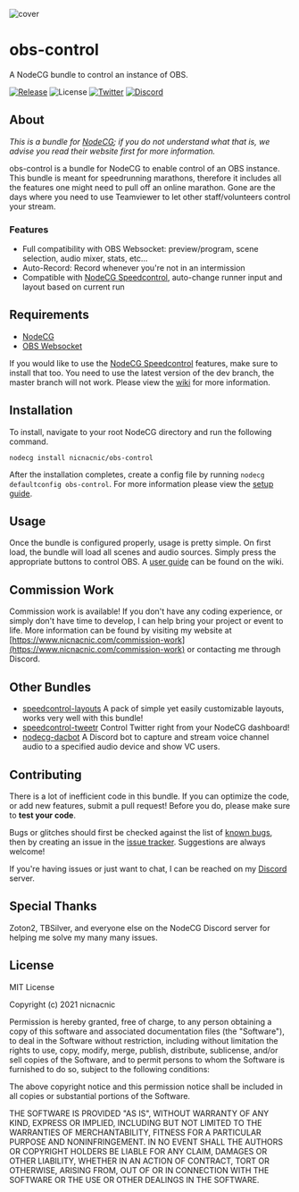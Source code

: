 ![cover](https://user-images.githubusercontent.com/39160563/114103620-75df8a80-9897-11eb-8889-0d6c9fcab604.PNG)
# obs-control
A  NodeCG bundle to control an instance of OBS. 

[![Release](https://img.shields.io/github/v/release/nicnacnic/obs-control?label=Release)](https://github.com/nicnacnic/speedcontrol-layouts/releases)
![License](https://img.shields.io/github/license/nicnacnic/obs-control?label=License)
[![Twitter](https://img.shields.io/twitter/follow/nicnacnic11?style=social)](https://twitter.com/nicnacnic11)
[![Discord](https://img.shields.io/badge/-Join%20the%20Discord!-brightgreen?label=&logo=discord&logoColor=ffffff&color=7389D8&labelColor=6A7EC2)](https://discord.gg/A34Qpfe)

## About
*This is a bundle for [NodeCG](https://github.com/nodecg/nodecg); if you do not understand what that is, we advise you read their website first for more information.*

obs-control is a bundle for NodeCG to enable control of an OBS instance. This bundle is meant for speedrunning marathons, therefore it includes all the features one might need to pull off an online marathon. Gone are the days where you need to use Teamviewer to let other staff/volunteers control your stream.

### Features
- Full compatibility with OBS Websocket: preview/program, scene selection, audio mixer, stats, etc...
- Auto-Record: Record whenever you're not in an intermission
- Compatible with [NodeCG Speedcontrol](https://github.com/speedcontrol/nodecg-speedcontrol), auto-change runner input and layout based on current run

## Requirements
- [NodeCG](https://github.com/nodecg/nodecg)
- [OBS Websocket](https://github.com/Palakis/obs-websocket)

If you would like to use the [NodeCG Speedcontrol](https://github.com/speedcontrol/nodecg-speedcontrol) features, make sure to install that too. You need to use the latest version of the dev branch, the master branch will not work. Please view the [wiki](https://github.com/nicnacnic/obs-control/wiki) for more information.

## Installation
To install, navigate to your root NodeCG directory and run the following command.

```nodecg install nicnacnic/obs-control```

After the installation completes, create a config file by running `nodecg defaultconfig obs-control`. For more information please view the [setup guide](https://github.com/nicnacnic/obs-control/wiki/Setup-Guide).

## Usage
Once the bundle is configured properly, usage is pretty simple. On first load, the bundle will load all scenes and audio sources. Simply press the appropriate buttons to control OBS. A [user guide](https://github.com/nicnacnic/obs-control/wiki/User-Guide) can be found on the wiki.

## Commission Work
Commission work is available! If you don't have any coding experience, or simply don't have time to develop, I can help bring your project or event to life. More information can be found by visiting my website at [https://www.nicnacnic.com/commission-work](https://www.nicnacnic.com/commission-work) or contacting me through Discord.

## Other Bundles
- [speedcontrol-layouts](https://github.com/nicnacnic/speedcontrol-layouts) A pack of simple yet easily customizable layouts, works very well with this bundle!
- [speedcontrol-tweetr](https://github.com/nicnacnic/speedcontrol-tweetr) Control Twitter right from your NodeCG dashboard!
- [nodecg-dacbot](https://github.com/nicnacnic/nodecg-dacbot) A Discord bot to capture and stream voice channel audio to a specified audio device and show VC users.

## Contributing
There is a lot of inefficient code in this bundle. If you can optimize the code, or add new features, submit a pull request! Before you do, please make sure to **test your code**.

Bugs or glitches should first be checked against the list of [known bugs](https://github.com/nicnacnic/obs-control/wiki), then by creating an issue in the [issue tracker](https://github.com/nicnacnic/obs-control/issues). Suggestions are always welcome!

If you're having issues or just want to chat, I can be reached on my [Discord](https://discord.gg/A34Qpfe) server.

## Special Thanks
Zoton2, TBSilver, and everyone else on the NodeCG Discord server for helping me solve my many many issues.

## License
MIT  License

Copyright (c) 2021 nicnacnic

Permission is hereby granted, free of charge, to any person obtaining a copy
of this software and associated documentation files (the "Software"), to deal
in the Software without restriction, including without limitation the rights
to use, copy, modify, merge, publish, distribute, sublicense, and/or sell
copies of the Software, and to permit persons to whom the Software is
furnished to do so, subject to the following conditions:

The above copyright notice and this permission notice shall be included in all
copies or substantial portions of the Software.

THE SOFTWARE IS PROVIDED "AS IS", WITHOUT WARRANTY OF ANY KIND, EXPRESS OR
IMPLIED, INCLUDING BUT NOT LIMITED TO THE WARRANTIES OF MERCHANTABILITY,
FITNESS FOR A PARTICULAR PURPOSE AND NONINFRINGEMENT. IN NO EVENT SHALL THE
AUTHORS OR COPYRIGHT HOLDERS BE LIABLE FOR ANY CLAIM, DAMAGES OR OTHER
LIABILITY, WHETHER IN AN ACTION OF CONTRACT, TORT OR OTHERWISE, ARISING FROM,
OUT OF OR IN CONNECTION WITH THE SOFTWARE OR THE USE OR OTHER DEALINGS IN THE
SOFTWARE.
